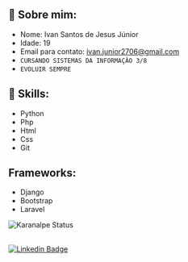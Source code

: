 ## :bust_in_silhouette: Sobre mim:
* Nome: Ivan Santos de Jesus Júnior
* Idade: 19
* Email para contato: [ivan.junior2706@gmail.com](mailto:ivan.junior2706@gmail.com)
* `CURSANDO SISTEMAS DA INFORMAÇÂO 3/8`
* `EVOLUIR SEMPRE`
## :crystal_ball: Skills:
* Python
* Php
* Html
* Css
* Git
## Frameworks:
* Django
* Bootstrap
* Laravel

<p align="center">
  
![Karanalpe Status](https://github-readme-stats.vercel.app/api?username=IvansJr&show_icons=true&theme=radical)<br><br>

</p>
<p align="left">
<a href="https://www.linkedin.com/in/ivansjjunior/" target="blank"><img alt="Linkedin Badge" src="https://img.shields.io/badge/LinkedIn-0077B5?style=for-the-badge&logo=linkedin&logoColor=white"/></a>
</p>
